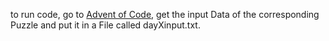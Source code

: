 to run code, go to [Advent of Code](https://adventofcode.com/2024), get the input Data of the corresponding Puzzle and put it in a File called dayXinput.txt.
